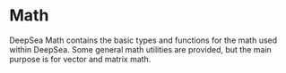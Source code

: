 # Math

DeepSea Math contains the basic types and functions for the math used within DeepSea. Some general math utilities are provided, but the main purpose is for vector and matrix math.
